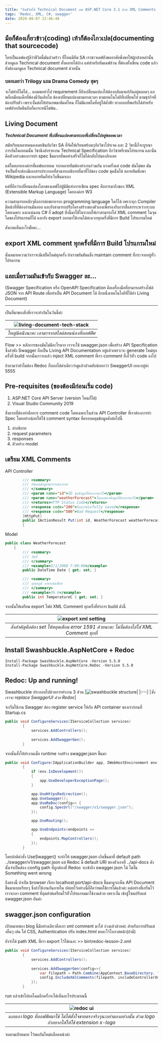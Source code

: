 ```yaml
---
title: "คืนชีวิตให้ Technical Document บน ASP.NET Core 3.1 ด้วย XML Comments + SwashBuckle +\_Redoc"
tags: 'Redoc, XML, C#, swagger'
date: 2020-08-07 22:46:48
---
```



## มือก็ต้องเกี่ยวข้าว(coding) เท้าก็ต้องไกวเปล(documenting that sourcecode)

ใครเป็นเดฟคงรู้ดีว่าชีวิตนี้มันปวดร้าว ที่ไหนมีทีม SA เราชาวเดฟยังพออาศัยพึ่งพาให้ผู้กล้าเหล่านั้นช่วยดูแล Technical document ทั้งหลายได้บ้าง แต่สำหรับทีมเดฟล้วน ที่ต้องทั้งเขียน code แล้วยังต้องมาดูแล Technical document ด้วยนั้น

### บอกเลยว่า Trilogy แถม Drama Comedy สุดๆ

จะไม่ทำก็ไม่ได้… แถมพอทำไป requirement ก็ยังเปลี่ยนแปลงให้ต้องกลับมาแก้กันอยู่ตลอดๆ แอพก็เหมือนเด็กที่ต้องมีวันเติบโต ต้องเปลี่ยนแปลงตามกาลเวลา ตามเทคโนโลยีที่เปลี่ยนไป ตามธุรกิจที่ต้องปรับตัว เพราะงั้นต่อให้ทำแอพมาดีแค่ไหน ก็ไม่มีแอพใดที่อยู่ได้ค้ำฟ้า
ทางออกที่พอรับได้สำหรับเดฟปากกัดตีนถีบก็คงจะหนีไม่พ้น..

## Living Document
***Technical Document ที่เปลี่ยนแปลงตามระบบที่เปลี่ยนไปอยู่ตลอดเวลา***

สมัยเรียนหลายคนคงเคยชินกับวิชา SA ที่จัดให้เรียนพร้อมๆกับวิชาโปรเจค และ 2 วิชานี้ก็จะบูรณาการกันในเทอมนั้น วิชานึงส่งรายงาน Technical Specification อีกวิชาพรีเซนโปรแกรม และนั่นคือตัวอย่างของการทำ spec ชิ้นแรกที่พอทำเสร็จก็ไม่ได้กลับไปมองอีกเลย

แต่ในหลายองค์กรที่เดฟหลายคน จากหลายทีมต้องทำงานร่วมกัน บางครั้งแค่ code มันไม่พอ มันจำเป็นที่จะต้องมีเอกสารประกอบที่สามารถอธิบายที่มาที่ไปของ code ชุดนั้นได้ หลายทีมพึ่งพา Wikipedia และหลายทีมก็ทำเว็บขึ้นมาเอง

แต่ที่ถือว่าเปลี่ยนแปลงโลกของเดฟไปสู่มิติแห่งการเขียน spec คือการมาถึงของ XML (Extensible Markup Language) โดยองค์กร W3

ความสามารถหลักๆคือการต่อขยายจาก programming language ใดก็ได้ เพราะทุก Compiler มีหน้าที่ที่ต้องอ่านมันออก และยังสามารถปรับโครงสร้างของตัวเองเพื่อรองรับการสื่อสารระหว่างระบบโดยเฉพาะ
และแน่นอน C# ก็ adopt สิ่งนี้มาใช้ในระบบให้เราสามารถใส่ XML comment ในจุดใดของโปรแกรมก็ได้ และยัง export ออกมาใช้งานได้สะดวกทุกครั้งที่มีการ Build โปรแกรมใหม่

สังเกตเห็นอะไรมั้ยคะ…

## export XML comment ทุกครั้งที่มีการ Build โปรแกรมใหม่

นั่นหมายความว่าเราจะมีเสป็คใหม่ทุกครั้ง ถ้าเราขยันขันแข็ง maintain comment ที่กระจายอยู่ทั่วโปรแกรม

## และเมื่อรวมมันเข้ากับ Swagger ละ…

(Swagger Specification หรือ OpenAPI Specification คือเครื่องมือที่สามารถสร้างไฟล์ JSON จาก API Route เพื่อทำเป็น API Document ได้ อีกหนึ่งเทคโนโลยีที่ใช้ทำ Living Document)
_______________________________

เป็นที่มาของสิ่งที่เราจะทำกันในวันนี้ค่ะ

|![living-document-tech-stack](living-document/living-document-stack.png)| 
|:--:| 
|*ใหญ่นิดนึงนะคะ เอามาจากสไลด์สอนน้องที่ออฟฟิศ*|

Flow >> หลักการของมันไม่มีอะไรมาก เราจะใช้ swagger.json เพื่อสร้าง API Specification ซึ่งลำพัง Swagger ถือเป็น Living API Documentation อยู่แล้วเพราะจะ generate ใหม่ทุกครั้งที่ build จากนั้นเราจะแล้ว inject XML comment ที่เรา comment ทิ้งไว้ทั่ว code ลงไป

ถ้าถามว่าทำไมต้อง Redoc ก็บอกได้คำเดียวว่าดูแล้วปวดตับน้อยกว่า SwaggerUI เยอะอยู่ค่ะ 5555

## Pre-requisites (ของต้องมีก่อนเริ่ม code)

1. ASP.NET Core API Server (version ไหนก็ได้)
2. Visual Studio Community 2019

สิ่งแรกที่ต้องทำคือการ comment code โดยเฉพาะในส่วน API Controller ที่เราต้องการทำ Spec โดยอย่างน้อยให้ใช้ comment syntax ที่ครอบคลุมข้อมูลดังต่อไปนี้
1. คำอธิบาย 
2. request parameters
3. responses
4. ตัวอย่าง model

## เตรียม XML Comments

API Controller

``` C#
        /// <summary>
        /// อัพเดตข้อมูลพยากรณ์อากาศ
        /// </summary>
        /// <param name="id">ID ชุดข้อมูลที่ต้องการแก้ไข</param>
        /// <param name="weatherForecast">โมเดลของข้อมูลที่ต้องการแก้ไข</param>
        /// <returns>HTTP Status Code</returns>
        /// <response code="200">Successfully saved</response>
        /// <response code="500">Bad Request</response>
        [HttpPut]
        public IActionResult Put(int id, WeatherForecast weatherForecast)
        {
```
Model
``` C#
public class WeatherForecast
    {
        /// <summary>
        /// วันที่
        /// </summary>
        /// <example>3/1/2008 7:00:00</example>
        public DateTime Date { get; set; }

        /// <summary>
        /// อุณหภูมิ องศาเซลเซียส
        /// </summary>
        /// <example>36.6</example>
        public int TemperatureC { get; set; }
```

จากนั้นให้เตรียม export ไฟล์ XML Comment ทุกครั้งที่ทำการ build ดังนี้

|![export xml setting](living-document/export-xml.png)| 
|:--:| 
|*สิ่งสำคัญคือต้อง set ให้หยุดเตือน error 1591 ด้วยนะคะ ไม่งั้นต้องไล่ใส่ XML Comment ทุกที่*|

## Install Swashbuckle.AspNetCore + Redoc

``` PM
Install-Package Swashbuckle.AspNetCore -Version 5.5.0
Install-Package Swashbuckle.AspNetCore.ReDoc -Version 5.5.0
```

## Redoc: Up and running!

Swashbuckle ประกอบไปด้วยการทำงาน 3 ส่วน
|![swashbuckle structure](living-document/swashbuckle-structure.png)| 
|:--:| 
|*ซึ่งเราจะ replace SwaggerUI ด้วย Redoc*|

จะเริ่มใช้งาน Swagger ต้อง register service ให้กับ API container ของเราก่อนที่ Startup.cs

``` c#
public void ConfigureServices(IServiceCollection services)
        {
            services.AddControllers();
           
            services.AddSwaggerGen();
        }
```
จากนั้นสั่งให้ทำงานเมื่อ runtime จงสร้าง swagger.json ขึ้นมา

``` c#
public void Configure(IApplicationBuilder app, IWebHostEnvironment env)
        {
            if (env.IsDevelopment())
            {
                app.UseDeveloperExceptionPage();
            }

            app.UseHttpsRedirection();
            app.UseSwagger();
            app.UseReDoc(config=> {
                config.SpecUrl("/swagger/v1/swagger.json");
            });

            app.UseRouting();

            app.UseEndpoints(endpoints =>
            {
                endpoints.MapControllers();
            });
        }
```
โดยปกติคำสั่ง UseSwagger() จะทำให้ swagger.json เกิดขึ้นมาที่ default path ../swagger/v1/swagger.json แต่ Redoc มี default URI ของตัวเองที่ ../api-docs ดังนั้นจำเป็นต้อง config path ที่ถูกต้องที่ Redoc จะเข้าถึง swagger.json ได้ ไม่งั้น Something went wrong

ถึงตรงนี้ ถ้าเปิด browser เรียก localhost:port/api-docs ขึ้นมาดูจะเห็น API Document ขึ้นมาแบบเรียบๆ ซึ่งถ้าใช้งานกันภายใน ปล่อยไว้อย่างนี้ก็ถือว่าพอใช้การได้แล้วค่ะ แต่อย่างที่เกริ่นไว้ เราจะเอา comment ที่อุตส่าห์เตรียมไว้ทั่วโปรแกรมมาใช้งานด้วย เพราะงั้น เข้าสู่โซนปรับแต่ swagger.json กันค่ะ

## swagger.json configuration

เป้าหมายของ blog นี้มีอย่างเดียวคือเอา xml comment มาใส่ ง่วงแล้วด้วยค่ะ สำหรับการปรับแต่งอื่นๆ เช่น ใส่ CSS, Authentication ปรับ index.html ขอละไว้โอกาสหน้า(ถ้ามี)

ยังจำได้ path XML ที่เรา export ไว้ได้เนอะ >> bin\redoc-lesson-2.xml

``` c#
public void ConfigureServices(IServiceCollection services)
        {
            services.AddControllers();
           
            services.AddSwaggerGen(config=>{
                var filepath = Path.Combine(AppContext.BaseDirectory, "redoc-lesson-2.xml");
                config.IncludeXmlComments(filepath, includeControllerXmlComments: true);
            });
        }
```
run แล้วเข้าไปยลโฉมอีกครั้งจะได้เห็นอะไรประมาณนี้

|![redoc ui](living-document/redoc-ui.png)| 
|:--:| 
|*แอบเอา logo ที่ออฟฟิศมาใช้ ไม่ได้ตั้งใจขายตรงจริงๆนะอย่ามองอย่างนั้น ส่วน logo ถ้าอยากใส่ให้ใช้ extension x-logo*|

จบตามเป้าหมาย ไว้พบกันใหม่บล็อคหน้าค่ะ